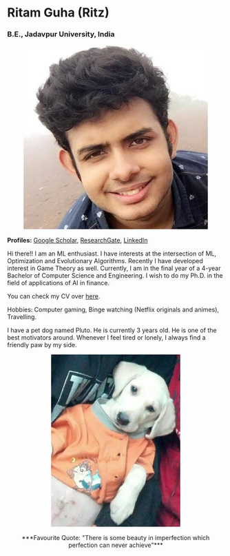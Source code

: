 # Ritam Guha (Ritz)
### B.E., Jadavpur University, India
<p align = "center">
  <img src = "website_pic_1.jpg">
</p>

**Profiles:** [Google Scholar](https://scholar.google.com/citations?user=sjZjJzcAAAAJ&hl=en), [ResearchGate](https://www.researchgate.net/profile/Ritam_Guha), [LinkedIn](https://www.linkedin.com/in/ritam-guha-08b9a3138/)

Hi there!! I am an ML enthusiast. I have interests at the intersection of ML, Optimization and Evolutionary Algorithms. Recently I have developed interest in Game Theory as well. Currently, I am in the final year of a 4-year Bachelor of Computer Science and Engineering. I wish to do my Ph.D. in the field of applications of AI in finance. 

You can check my CV over [here](https://github.com/Ritam-Guha/Ritam-Guha.github.io/blob/master/CV.md).

Hobbies: Computer gaming, Binge watching (Netflix originals and animes), Travelling.

I have a pet dog named Pluto. He is currently 3 years old. He is one of the best motivators around. Whenever I feel tired or lonely, I always find a friendly paw by my side. 

<p align=center>
  <img src=pluto_pic.jpg width=300px height=400px>
</p>

<p align="center">
  ***Favourite Quote: "There is some beauty in imperfection which perfection can never achieve"***
</p>








